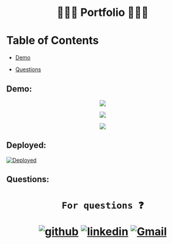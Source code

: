 
<h1 align="center", margin="5%">                      👨🏻‍💻  Portfolio 👨🏻‍💻 </h1>



<h1> Table of Contents </h1>

* [Demo](#Demo)

* [Questions](#Questions)


## Demo:

<p align="center">
<img src="https://user-images.githubusercontent.com/77207167/112416061-55da9380-8cfb-11eb-87da-3acc64f70b84.jpg" >
</p>

<p align="center">
<img  src="https://user-images.githubusercontent.com/77207167/112416130-760a5280-8cfb-11eb-8702-cfc9311c96e8.jpg" >
</p>


<p align="center">
<img src="https://user-images.githubusercontent.com/77207167/112416160-815d7e00-8cfb-11eb-8cba-aee974c9b4a5.jpg">
</p>


</h1>

## Deployed:

[![Deployed](https://user-images.githubusercontent.com/77207167/111052614-58e7a100-842a-11eb-834d-21aa5fa25e2e.png)][H]

[H]: https://fatihay53.github.io/portfolio/

## Questions:
   
<h1 align="center">

     For questions ❓ 

                              
[![github](https://user-images.githubusercontent.com/77207167/111052614-58e7a100-842a-11eb-834d-21aa5fa25e2e.png)][1]
[![linkedin](https://user-images.githubusercontent.com/77207167/111052328-d362f180-8427-11eb-93b2-db395a9da005.png)][2]
[![Gmail](https://user-images.githubusercontent.com/77207167/111044783-9e02d780-8418-11eb-80c7-65c663549a9e.png)][3] 



[1]: https://github.com/fatihay53
[2]: https://www.linkedin.com/in/fatih-sultan-ay-211689181
[3]: mailto:f.sultanay@gmail.com


</h1>



